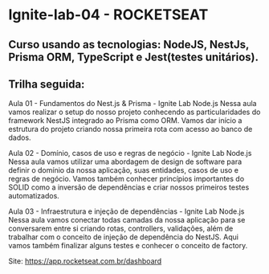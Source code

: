 # Ignite-lab-04 - ROCKETSEAT

## Curso usando as tecnologias: NodeJS, NestJs, Prisma ORM, TypeScript e Jest(testes unitários).

## Trilha seguida:

Aula 01 - Fundamentos do Nest.js & Prisma - Ignite Lab Node.js
Nessa aula vamos realizar o setup do nosso projeto conhecendo as particularidades do framework NestJS integrado ao Prisma como ORM. Vamos dar início a estrutura do projeto criando nossa primeira rota com acesso ao banco de dados.

Aula 02 - Domínio, casos de uso e regras de negócio - Ignite Lab Node.js
Nessa aula vamos utilizar uma abordagem de design de software para definir o domínio da nossa aplicação, suas entidades, casos de uso e regras de negócio. Vamos também conhecer princípios importantes do SOLID como a inversão de dependências e criar nossos primeiros testes automatizados.

Aula 03 - Infraestrutura e injeção de dependências - Ignite Lab Node.js
Nessa aula vamos conectar todas camadas da nossa aplicação para se conversarem entre si criando rotas, controllers, validações, além de trabalhar com o conceito de injeção de dependência do NestJS. Aqui vamos também finalizar alguns testes e conhecer o conceito de factory.

Site: https://app.rocketseat.com.br/dashboard
